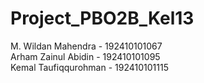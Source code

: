# Project_PBO2B_Kel13
M. Wildan Mahendra - 192410101067 \
Arham Zainul Abidin - 192410101095 \
Kemal Taufiqqurohman - 192410101115
